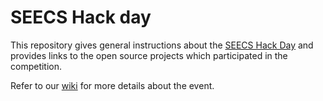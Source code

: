 # SEECS Hack day

This repository gives general instructions about the [SEECS Hack Day](https://seecsos.github.io/HackathonWebsite/) and provides links to the open source projects which participated in the competition.

Refer to our [wiki](https://github.com/seecsos/HackDay-Nov2016/wiki) for more details about the event.
